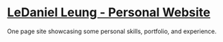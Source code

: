 # [LeDaniel Leung - Personal Website](#)

One page site showcasing some personal skills, portfolio, and experience.

